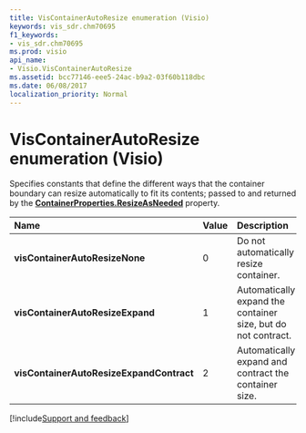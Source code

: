 ```yaml
---
title: VisContainerAutoResize enumeration (Visio)
keywords: vis_sdr.chm70695
f1_keywords:
- vis_sdr.chm70695
ms.prod: visio
api_name:
- Visio.VisContainerAutoResize
ms.assetid: bcc77146-eee5-24ac-b9a2-03f60b118dbc
ms.date: 06/08/2017
localization_priority: Normal
---
```



# VisContainerAutoResize enumeration (Visio)

Specifies constants that define the different ways that the container boundary can resize automatically to fit its contents; passed to and returned by the  **[ContainerProperties.ResizeAsNeeded](Visio.ContainerProperties.ResizeAsNeeded.md)** property.



|Name|Value|Description|
|:-----|:-----|:-----|
| **visContainerAutoResizeNone**|0|Do not automatically resize container.|
| **visContainerAutoResizeExpand**|1|Automatically expand the container size, but do not contract.|
| **visContainerAutoResizeExpandContract**|2|Automatically expand and contract the container size.|

[!include[Support and feedback](~/includes/feedback-boilerplate.md)]